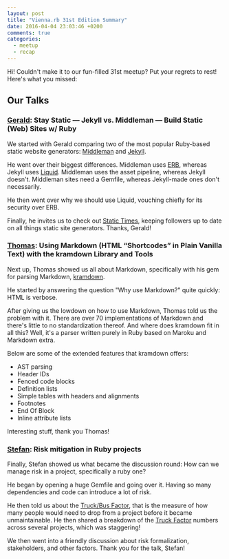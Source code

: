 ```yaml
---
layout: post
title: "Vienna.rb 31st Edition Summary"
date: 2016-04-04 23:03:46 +0200
comments: true
categories: 
  - meetup
  - recap
---
```

Hi! Couldn't make it to our fun-filled 31st meetup? Put your regrets to rest! Here's what you missed:

## Our Talks

### [Gerald](https://twitter.com/viennahtml): Stay Static — Jekyll vs. Middleman — Build Static (Web) Sites w/ Ruby

We started with Gerald comparing two of the most popular Ruby-based static website generators: [Middleman](https://middlemanapp.com/) and [Jekyll](https://jekyllrb.com/).

He went over their biggest differences. Middleman uses [ERB](http://ruby-doc.org/stdlib-2.3.0/libdoc/erb/rdoc/ERB.html), whereas Jekyll uses [Liquid](https://jekyllrb.com/docs/templates/). Middleman uses the asset pipeline, whereas Jekyll doesn't. Middleman sites need a Gemfile, whereas Jekyll-made ones don't necessarily.

He then went over why we should use Liquid, vouching chiefly for its security over ERB.

Finally, he invites us to check out [Static Times](https://twitter.com/statictimes), keeping followers up to date on all things static site generators. Thanks, Gerald!

### [Thomas](https://twitter.com/_gettalong): Using Markdown (HTML “Shortcodes” in Plain Vanilla Text) with the kramdown Library and Tools 

Next up, Thomas showed us all about Markdown, specifically with his gem for parsing Markdown, [kramdown](http://kramdown.gettalong.org/).

He started by answering the question "Why use Markdown?" quite quickly: HTML is verbose.

After giving us the lowdown on how to use Markdown, Thomas told us the problem with it. There are over 70 implementations of Markdown and there's little to no standardization thereof. And where does kramdown fit in all this? Well, it's a parser written purely in Ruby based on Maroku and Markdown extra. 

Below are some of the extended features that kramdown offers:
- AST parsing
- Header IDs
- Fenced code blocks
- Definition lists
- Simple tables with headers and alignments
- Footnotes
- End Of Block
- Inline attribute lists

Interesting stuff, thank you Thomas!

### [Stefan](https://twitter.com/informatom): Risk mitigation in Ruby projects

Finally, Stefan showed us what became the discussion round: How can we manage risk in a project, specifically a ruby one?

He began by opening a huge Gemfile and going over it. Having so many dependencies and code can introduce a lot of risk.

He then told us about the [Truck/Bus Factor](https://en.wikipedia.org/wiki/Bus_factor), that is the measure of how many people would need to drop from a project before it became unmaintainable. He then shared a breakdown of the [Truck Factor](http://mtov.github.io/Truck-Factor/) numbers across several projects, which was staggering!

We then went into a friendly discussion about risk formalization, stakeholders, and other factors. Thank you for the talk, Stefan!